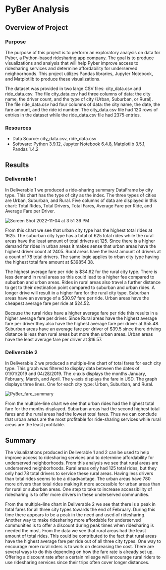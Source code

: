 # PyBer Analysis
## Overview of Project
### Purpose
The purpose of this project is to perform an exploratory analysis on data for Pyber, a Python-based ridesharing app company. The goal is to produce visualizations and analysis that will help Pyber improve access to ridesharing services and determine affordability for underserved neighborhoods. This project utilizes Pandas libraries, Jupyter Notebook, and Matplotlib to produce these visualizations. 

The dataset was provided in two large CSV files: city_data.csv and ride_data.csv. The file city_data.csv had three columns of data: the city name, the driver count, and the type of city (Urban, Suburban, or Rural). The file ride_data.csv had four columns of data: the city name, the date, the fare amount, and the ride id number. The city_data.csv file had 120 rows of entries in the dataset while the ride_data.csv file had 2375 entries. 
### Resources 
* Data Source: city_data.csv, ride_data.csv
* Software: Python 3.9.12, Jupyter Notebook 6.4.8, Matplotlib 3.5.1, Pandas 1.4.2
## Results
### Deliverable 1
In Deliverable 1 we produced a ride-sharing summary DataFrame by city type. This chart has the type of city as the index. The three types of cities are Urban, Suburban, and Rural. Five columns of data are displayed in this chart: Total Rides, Total Drivers, Total Fares, Average Fare per Ride, and Average Fare per Driver. 

![Screen Shot 2022-11-04 at 3 51 36 PM](https://user-images.githubusercontent.com/111299372/200063240-c6e0ab9f-ffe0-4677-850b-2307e950b3c2.png)

From this chart we see that urban city type has the highest total rides at 1625. The suburban city type has a total of 625 total rides while the rural areas have the least amount of total drivers at 125. Since there is a higher demand for rides in urban areas it makes sense that urban areas have the highest driver count at 2405. Rural areas have the least amount of drivers at a count of 78 total drivers. The same logic applies to rrban city type having the highest total fare amount at $39854.38. 

The highest average fare per ride is $34.62 for the rural city type. There is less demand in rural areas so this could lead to a higher fee compared to suburban and urban areas. Rides in rural areas also travel a further distance to get to their destination point compared to suburban and urban rides. A longer drive will result in a higher fare for the rural city type. Suburban areas have an average of a $30.97 fare per ride. Urban areas have the cheapest average fare per ride at $24.52. 

Because the rural rides have a higher average fare per ride this results in a higher average fare per driver. Since Rural areas have the highest average fare per driver they also have the highest average fare per driver at $55.48. Suburban areas have an average fare per driver of $39.5 since there driving distance is less than rural areas but more than urban areas. Urban areas have the least average fare per driver at $16.57. 

### Deliverable 2
In Deliverable 2 we produced a multiple-line chart of total fares for each city type. This graph was filtered to display data between the dates of 01/01/2019 and 04/28/2019. The x-axis displays the months January, February, March, and April. The y-axis displays the fare in USD. The graph displays three lines. One for each city type: Urban, Suburban, and Rural. 

![PyBer_fare_summary](https://user-images.githubusercontent.com/111299372/200067229-ba55d471-2e47-4a22-8274-035515b647a2.png)

From the multiple-line chart we see that urban rides had the highest total fare for the months displayed. Suburban areas had the second highest total fares and the rural areas had the lowest total fares. Thus we can conclude that urban areas are the most profitable for ride-sharing services while rural areas are the least profitable. 
## Summary
The visualizations produced in Deliverable 1 and 2 can be used to help improve access to ridesharing services and to determine affordability for underserved neighborhoods. From this analysis we see that rural areas are underserved neighborhoods. Rural areas only had 125 total rides, but they only had 78 total drivers to service these rural areas. Having less drivers than total rides seems to be a disadvantage. The urban areas have 780 more drivers than total rides making it more accessible for urban areas than for rural or suburban areas. One step to take to increase accessibility of ridesharing is to offer more drivers in these underserved communities. 

From the multiple-line chart in Deliverable 2 we see that there is a peak in total fares for all three city types towards the end of February. During this time there appears to be a peak in the need and used of ridesharing. Another way to make ridesharing more affordable for underserved communities is to offer a discount during peak times when ridesharing is needed the most. From the data we see that rural areas had the least amount of total rides. This could be contributed to the fact that rural areas have the highest average fare per ride out of all three city types. One way to encourage more rural riders is to work on decreasing the cost. There are several ways to do this depending on how the fare rate is already set up. Offering a discount rate after a certain mileage will encourage rural riders to use ridesharing services since their trips often cover longer distances.






